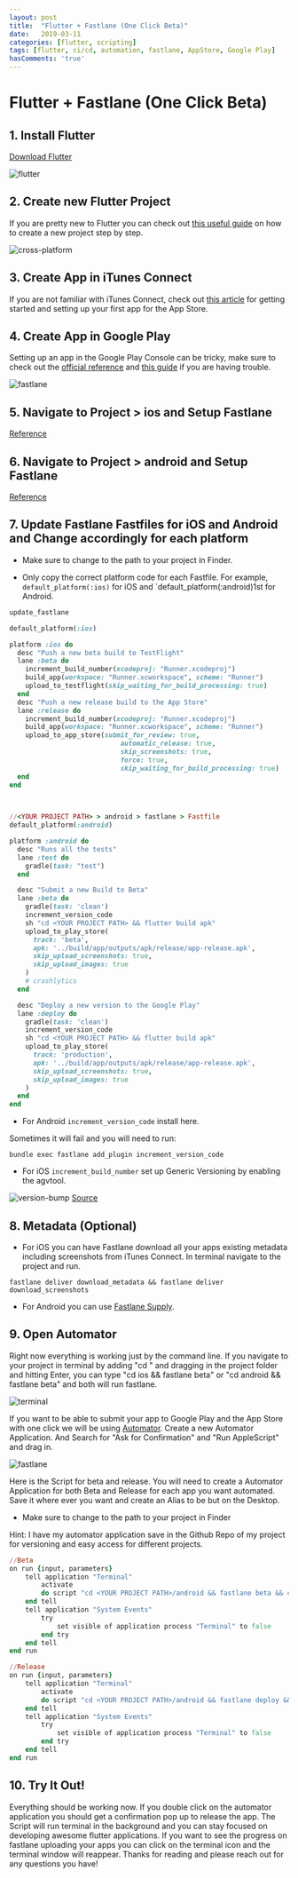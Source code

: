 ```yaml
---
layout: post
title:  "Flutter + Fastlane (One Click Beta)"
date:   2019-03-11
categories: [flutter, scripting]
tags: [flutter, ci/cd, automation, fastlane, AppStore, Google Play]
hasComments: 'true'
---
```


# Flutter + Fastlane (One Click Beta)

## 1. Install Flutter

[Download Flutter](https://flutter.io/get-started/install/)

![flutter](/images/flutter/logo.jpg)

## 2. Create new Flutter Project

If you are pretty new to Flutter you can check out [this useful guide](https://flutter.io/get-started/codelab/) on how to create a new project step by step. 

![cross-platform](/images/flutter/cross-platform.jpg)

## 3. Create App in iTunes Connect

If you are not familiar with iTunes Connect, check out [this article](https://clearbridgemobile.com/how-to-submit-an-app-to-the-app-store/) for getting started and setting up your first app for the App Store. 


## 4. Create App in Google Play

Setting up an app in the Google Play Console can be tricky, make sure to check out the [official reference](https://support.google.com/googleplay/android-developer/answer/113469?hl=en-GB) and [this guide](https://medium.com/mindorks/upload-your-first-android-app-on-play-store-step-by-step-ee0de9123ac0) if you are having trouble. 

![fastlane](/images/flutter/fastlane.jpg)

## 5. Navigate to Project > ios and Setup Fastlane

[Reference](https://docs.fastlane.tools/getting-started/ios/setup/)


## 6. Navigate to Project > android and Setup Fastlane

[Reference](https://docs.fastlane.tools/getting-started/android/setup/)


## 7. Update Fastlane Fastfiles for iOS and Android and Change accordingly for each platform

- Make sure to change <YOUR PROJECT PATH> to the path to your project in Finder.

- Only copy the correct platform code for each Fastfile. For example, `default_platform(:ios)` for iOS and `default_platform(:android)1st for Android.

``` ruby
update_fastlane

default_platform(:ios)

platform :ios do
  desc "Push a new beta build to TestFlight"
  lane :beta do
    increment_build_number(xcodeproj: "Runner.xcodeproj")
    build_app(workspace: "Runner.xcworkspace", scheme: "Runner")
    upload_to_testflight(skip_waiting_for_build_processing: true)
  end
  desc "Push a new release build to the App Store"
  lane :release do  
    increment_build_number(xcodeproj: "Runner.xcodeproj")
    build_app(workspace: "Runner.xcworkspace", scheme: "Runner")
    upload_to_app_store(submit_for_review: true,
                            automatic_release: true,
                            skip_screenshots: true,
                            force: true,
                            skip_waiting_for_build_processing: true)
  end
end


  
//<YOUR PROJECT PATH> > android > fastlane > Fastfile
default_platform(:android)

platform :android do
  desc "Runs all the tests"
  lane :test do
    gradle(task: "test")
  end

  desc "Submit a new Build to Beta"
  lane :beta do
    gradle(task: 'clean')
    increment_version_code
    sh "cd <YOUR PROJECT PATH> && flutter build apk"
    upload_to_play_store(
      track: 'beta',
      apk: '../build/app/outputs/apk/release/app-release.apk',
      skip_upload_screenshots: true,
      skip_upload_images: true
    )
    # crashlytics
  end

  desc "Deploy a new version to the Google Play"
  lane :deploy do
    gradle(task: 'clean')
    increment_version_code
    sh "cd <YOUR PROJECT PATH> && flutter build apk"
    upload_to_play_store(
      track: 'production',
      apk: '../build/app/outputs/apk/release/app-release.apk',
      skip_upload_screenshots: true,
      skip_upload_images: true
    )
  end
end
```

- For Android `increment_version_code` install here.  

Sometimes it will fail and you will need to run:

`bundle exec fastlane add_plugin increment_version_code`
 

- For iOS `increment_build_number` set up Generic Versioning by enabling the agvtool. 

![version-bump](/images/flutter/version-bump.gif)
[Source](https://medium.com/xcblog/agvtool-automating-ios-build-and-version-numbers-454cab6f1bbe)

## 8. Metadata (Optional)

- For iOS you can have Fastlane download all your apps existing metadata including screenshots from iTunes Connect. In terminal navigate to the project and run.

`fastlane deliver download_metadata && fastlane deliver download_screenshots`

- For Android you can use [Fastlane Supply](https://docs.fastlane.tools/actions/supply/). 

## 9. Open Automator

Right now everything is working just by the command line. If you navigate to your project in terminal by adding "cd " and dragging in the project folder and hitting Enter, you can type "cd ios && fastlane beta" or "cd android && fastlane beta" and both will run fastlane.

![terminal](/images/flutter/terminal-drag.gif)

If you want to be able to submit your app to Google Play and the App Store with one click we will be using [Automator](http://www.applegazette.com/os-x/getting-started-automator-workflows-mac/). Create a new Automator Application. And Search for "Ask for Confirmation" and "Run AppleScript" and drag in.

![fastlane](/images/flutter/automator.jpg)

Here is the Script for beta and release. You will need to create a Automator Application for both Beta and Release for each app you want automated. Save it where ever you want and create an Alias to be but on the Desktop.

- Make sure to change <YOUR PROJECT PATH> to the path to your project in Finder

Hint: I have my automator application save in the Github Repo of my project for versioning and easy access for different projects. 

``` ruby
//Beta
on run {input, parameters}
	tell application "Terminal"
		activate
		do script "cd <YOUR PROJECT PATH>/android && fastlane beta && cd <YOUR PROJECT PATH>/ios && fastlane beta"
	end tell
	tell application "System Events"
		try
			set visible of application process "Terminal" to false
		end try
	end tell
end run

//Release
on run {input, parameters}
	tell application "Terminal"
		activate
		do script "cd <YOUR PROJECT PATH>/android && fastlane deploy && cd <YOUR PROJECT PATH>/ios && fastlane release"
	end tell
	tell application "System Events"
		try
			set visible of application process "Terminal" to false
		end try
	end tell
end run
```

## 10. Try It Out!

Everything should be working now. If you double click on the automator application you should get a confirmation pop up to release the app. The Script will run terminal in the background and you can stay focused on developing awesome flutter applications. If you want to see the progress on fastlane uploading your apps you can click on the terminal icon and the terminal window will reappear. Thanks for reading and please reach out for any questions you have!
